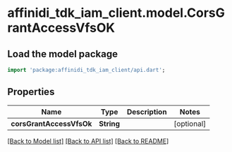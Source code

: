 # affinidi_tdk_iam_client.model.CorsGrantAccessVfsOK

## Load the model package

```dart
import 'package:affinidi_tdk_iam_client/api.dart';
```

## Properties

| Name                     | Type       | Description | Notes      |
| ------------------------ | ---------- | ----------- | ---------- |
| **corsGrantAccessVfsOk** | **String** |             | [optional] |

[[Back to Model list]](../README.md#documentation-for-models) [[Back to API list]](../README.md#documentation-for-api-endpoints) [[Back to README]](../README.md)
